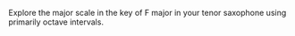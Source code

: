 Explore the major scale in the key of F major in your tenor saxophone using primarily octave intervals.